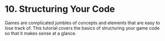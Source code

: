 # 10. Structuring Your Code

Games are complicated jumbles of concepts and elements that are easy to lose track of. This tutorial covers the basics of structuring your game code so that it makes sense at a glance.
